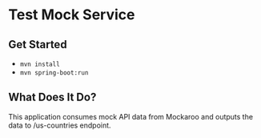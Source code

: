 # Test Mock Service

## Get Started

- `mvn install`
- `mvn spring-boot:run`

## What Does It Do?
This application consumes mock API data from Mockaroo and outputs the data to /us-countries endpoint.
